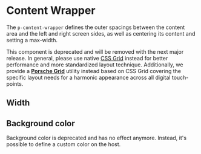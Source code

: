 # Content Wrapper

The `p-content-wrapper` defines the outer spacings between the content area and the left and right screen sides, as well
as centering its content and setting a max-width.

<p-inline-notification heading="Deprecation hint" state="error" dismiss-button="false">
This component is deprecated and will be removed with the next major release. 
In general, please use native <a href="https://css-tricks.com/snippets/css/complete-guide-grid">CSS Grid</a> instead for better performance and more standardized layout technique.
Additionally, we provide a <a href="/styles/grid"><b>Porsche Grid</b></a> utility instead based on CSS Grid covering the specific layout needs for a harmonic appearance across all digital touch-points.
</p-inline-notification>

<TableOfContents></TableOfContents>

## Width

<Playground :markup="widthMarkup" :config="config">
  <SelectOptions v-model="width" :values="widths" name="width"></SelectOptions>
</Playground>

## Background color

<p-inline-notification heading="Deprecation hint" state="warning" dismiss-button="false">
Background color is deprecated and has no effect anymore. Instead, it's possible to define a custom color on the host.
</p-inline-notification>

<Playground :markup="backgroundColorMarkup" class="playground-content-wrapper-background-color" :config="config">
  <SelectOptions v-model="backgroundColor" :values="backgroundColors" name="backgroundColor"></SelectOptions>
</Playground>

<script lang="ts">
import Vue from 'vue';
import Component from 'vue-class-component';
import { CONTENT_WRAPPER_BACKGROUND_COLORS, CONTENT_WRAPPER_WIDTHS } from './content-wrapper-utils'; 

@Component
export default class Code extends Vue {
  config = { themeable: true };    
  
  width = 'extended';
  widths = CONTENT_WRAPPER_WIDTHS.map(item => item === 'fluid' ? item + ' (deprecated)' : item);
  get widthMarkup(){
    return `<p-content-wrapper width="${this.width}">
  <div class="example-content">Some content</div>
</p-content-wrapper>`;
  }

  backgroundColor = 'transparent';
  backgroundColors = CONTENT_WRAPPER_BACKGROUND_COLORS;
  get backgroundColorMarkup(){
    return `<p-content-wrapper background-color="${this.backgroundColor}">
  <div class="example-content">Some content</div>
</p-content-wrapper>`;
  }
}
</script>

<style scoped lang="scss">
  @use '@porsche-design-system/components-js/styles' as *;

  :deep(.playground-content-wrapper-background-color .demo){
    background-color: deeppink;
  }  
  
  :deep(.example-content) {
    @include pds-text-small;
    color: $pds-theme-light-primary;
    text-align: center;
    background: lightskyblue;
  }
</style>
